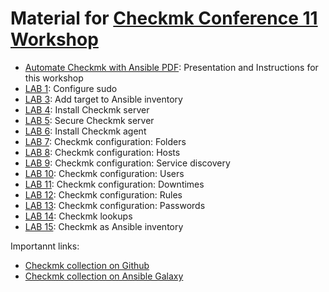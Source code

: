# Material for [Checkmk Conference 11 Workshop](https://conference.checkmk.com/workshops)

* [Automate Checkmk with Ansible PDF](Automate_Checkmk_with_Ansible.pdf): Presentation and Instructions for this workshop
* [LAB 1](lab1/etc/sudoers.d): Configure sudo
* [LAB 3](lab3/playbooks): Add target to Ansible inventory
* [LAB 4](lab4/playbooks): Install Checkmk server
* [LAB 5](lab5/playbooks): Secure Checkmk server
* [LAB 6](lab6/playbooks): Install Checkmk agent
* [LAB 7](lab7/playbooks): Checkmk configuration: Folders
* [LAB 8](lab8/playbooks): Checkmk configuration: Hosts
* [LAB 9](lab9/playbooks): Checkmk configuration: Service discovery
* [LAB 10](lab10/playbooks): Checkmk configuration: Users
* [LAB 11](lab11/playbooks): Checkmk configuration: Downtimes
* [LAB 12](lab12/playbooks): Checkmk configuration: Rules
* [LAB 13](lab13/playbooks): Checkmk configuration: Passwords
* [LAB 14](lab14/playbooks): Checkmk lookups
* [LAB 15](lab15/playbooks): Checkmk as Ansible inventory

Importannt links:

* [Checkmk collection on Github](https://github.com/Checkmk/ansible-collection-checkmk.general)
* [Checkmk collection on Ansible Galaxy](https://galaxy.ansible.com/ui/repo/published/checkmk/general/)

